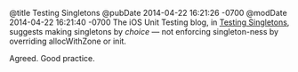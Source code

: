 @title Testing Singletons
@pubDate 2014-04-22 16:21:26 -0700
@modDate 2014-04-22 16:21:40 -0700
The iOS Unit Testing blog, in <a href="http://iosunittesting.com/testing-singletons/">Testing Singletons</a>, suggests making singletons by <em>choice</em> — not enforcing singleton-ness by overriding allocWithZone or init.

Agreed. Good practice.
